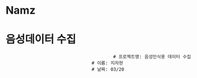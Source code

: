 # Namz
음성데이터 수집
=============

                  							# 프로젝트명: 음성인식용 데이터 수집
									# 이름: 지자현
									# 날짜: 03/20
